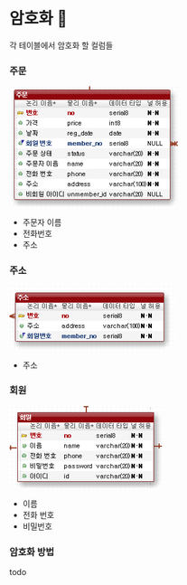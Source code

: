 # 암호화 :closed_lock_with_key:

각 테이블에서 암호화 할 컬럼들

### 주문

![주문](<https://github.com/hanseonghye/ShoppingmallProject/blob/master/img/enc-img3.png>)

- 주문자 이름
- 전화번호
- 주소

### 주소

![주소](<https://github.com/hanseonghye/ShoppingmallProject/blob/master/img/enc-img2.png>)

- 주소

### 회원

![회원](<https://github.com/hanseonghye/ShoppingmallProject/blob/master/img/enc-img1.png>)

- 이름
- 전화 번호
- 비밀번호



### 암호화 방법

todo